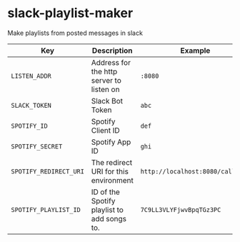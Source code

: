 # slack-playlist-maker
Make playlists from posted messages in slack

| Key | Description | Example |
|---|---|---|
| `LISTEN_ADDR` | Address for the http server to listen on | `:8080` |
| `SLACK_TOKEN` | Slack Bot Token | `abc` |
| `SPOTIFY_ID` | Spotify Client ID | `def` |
| `SPOTIFY_SECRET` |  Spotify App ID  | `ghi` |
| `SPOTIFY_REDIRECT_URI` | The redirect URI for this environment | `http://localhost:8080/callback` |
| `SPOTIFY_PLAYLIST_ID` | ID of the Spotify playlist to add songs to. | `7C9LL3VLYFjwvBpqTGz3PC` |
